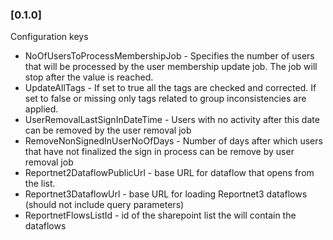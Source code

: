 ### [0.1.0]
Configuration keys
* NoOfUsersToProcessMembershipJob - Specifies the number of users that will be processed by the user membership update job. The job will stop after the value is reached.
* UpdateAllTags - If set to true all the tags are checked and corrected. If set to false or missing only tags related to group inconsistencies are applied.
* UserRemovalLastSignInDateTime - Users with no activity after this date can be removed by the user removal job
* RemoveNonSignedInUserNoOfDays - Number of days after which users that have not finalized the sign in process can be remove by user removal job
* Reportnet2DataflowPublicUrl - base URL for dataflow that opens from the list.
* Reportnet3DataflowUrl - base URL for loading Reportnet3 dataflows (should not include query parameters)
* ReportnetFlowsListId - id of the sharepoint list the will contain the dataflows
